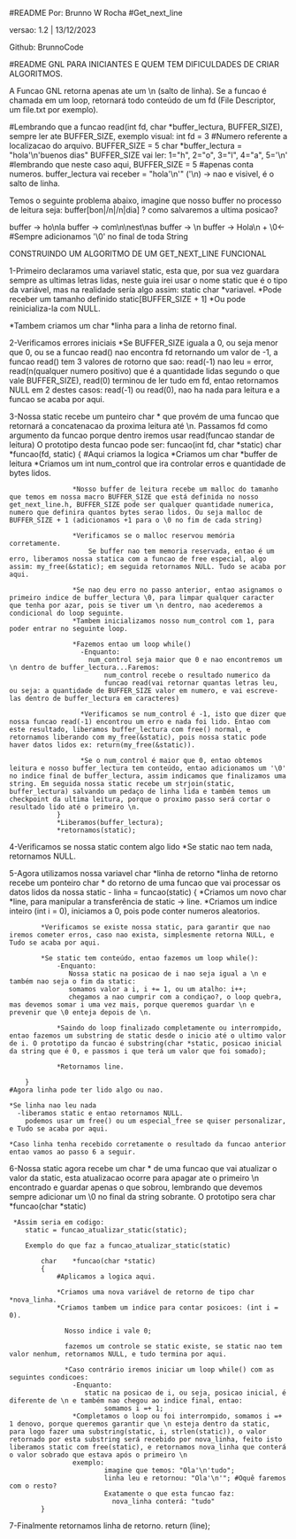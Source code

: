 #README Por: Brunno W Rocha
#Get_next_line

versao: 1.2 | 13/12/2023

Github: BrunnoCode

#README GNL PARA INICIANTES E QUEM TEM DIFICULDADES DE CRIAR ALGORITMOS.

A Funcao GNL retorna apenas ate um \n (salto de linha).
Se a funcao é chamada em um loop, retornará todo conteúdo de um fd (File Descriptor, um file.txt por exemplo).

#Lembrando que a funcao read(int fd, char *buffer_lectura, BUFFER_SIZE),
sempre ler ate BUFFER_SIZE, exemplo visual:
        int fd = 3 #Numero referente a localizacao do arquivo.
        BUFFER_SIZE = 5
        char *buffer_lectura = "hola'\n'buenos dias"
        BUFFER_SIZE vai ler: 1="h", 2="o", 3="l", 4="a", 5='\n' #lembrando que neste caso aqui, BUFFER_SIZE = 5 #apenas conta numeros.
        buffer_lectura vai receber = "hola'\n'" ('\n) -> nao e visivel, é o salto de linha.

Temos o seguinte problema abaixo, imagine que nosso buffer no processo de leitura seja: buffer[bon|/n|/n|dia] ? como salvaremos a ultima posicao?

buffer -> ho\nla
buffer -> com\n\nest\nas
buffer -> \n
buffer -> Hola\n + \0<- #Sempre adicionamos '\0' no final de toda String

CONSTRUINDO UM ALGORITMO DE UM GET_NEXT_LINE FUNCIONAL

1-Primeiro declaramos uma variavel static, esta que, por sua vez guardara sempre as ultimas letras lidas, neste guia irei usar o nome static que é o tipo da variável, mas na realidade sería algo assim: static char *variavel.
*Pode receber um tamanho definido static[BUFFER_SIZE + 1]
*Ou pode reinicializa-la com NULL.

*Tambem criamos um char *linha para a linha de retorno final.
    

2-Verificamos errores iniciais
    *Se BUFFER_SIZE iguala a 0, ou seja menor que 0, ou se a funcao read() nao encontra fd retornando um valor de -1, a funcao read() tem 3 valores de rotorno que sao: read(-1) nao leu = error, read(n(qualquer numero positivo) que é a quantidade lidas segundo o que vale BUFFER_SIZE), read(0) terminou de ler tudo em fd, entao retornamos NULL em 2 destes casos: read(-1) ou read(0), nao ha nada para leitura e a funcao se acaba por aqui.

3-Nossa static recebe um punteiro char * que provém de uma funcao que retornará a concatenacao da proxima leitura até \n. Passamos fd como argumento da funcao porque dentro iremos usar read(funcao standar de leitura) O prototipo desta funcao pode ser: funcao(int fd, char *static)
        char    *funcao(fd, static)
                {
                    #Aqui criamos la logica
                    *Criamos um char *buffer de leitura
                    *Criamos um int num_control que ira controlar erros e  quantidade de bytes lidos.

                    *Nosso buffer de leitura recebe um malloc do tamanho que temos em nossa macro BUFFER_SIZE que está definida no nosso get_next_line.h, BUFFER_SIZE pode ser qualquer quantidade numerica, numero que definira quantos bytes serao lidos. Ou seja malloc de BUFFER_SIZE + 1 (adicionamos +1 para o \0 no fim de cada string)

                    *Verificamos se o malloc reservou memória corretamente.
                        Se buffer nao tem memoria reservada, entao é um erro, liberamos nossa statica com a funcao de free especial, algo assim: my_free(&static); em seguida retornamos NULL. Tudo se acaba por aqui.
                    
                    *Se nao deu erro no passo anterior, entao asignamos o primeiro indice de buffer_lectura \0, para limpar qualquer caracter que tenha por azar, pois se tiver um \n dentro, nao acederemos a condicional do loop seguinte.
                    *Tambem inicializamos nosso num_control com 1, para poder entrar no seguinte loop.

                    *Fazemos entao um loop while()
                      -Enquanto: 
                        num_control seja maior que 0 e nao encontremos um \n dentro de buffer_lectura...Faremos:
                            num_control recebe o resultado numerico da 
                            funcao read(vai retornar quantas letras leu, ou seja: a quantidade de BUFFER_SIZE valor em numero, e vai escreve-las dentro de buffer_lectura em caracteres)

                      *Verificamos se num_control é -1, isto que dizer que nossa funcao read(-1) encontrou um erro e nada foi lido. Entao com este resultado, liberamos buffer_lectura com free() normal, e retornamos liberando com my_free(&static), pois nossa static pode haver datos lidos ex: return(my_free(&static)).

                      *Se o num_control é maior que 0, entao obtemos leitura e nosso buffer_lectura tem conteúdo, entao adicionamos um '\0' no indice final de buffer_lectura, assim indicamos que finalizamos uma string. Em seguida nossa static recebe um strjoin(static, buffer_lectura) salvando um pedaço de linha lida e também temos um checkpoint da ultima leitura, porque o proximo passo será cortar o resultado lido até o primeiro \n.
                }
                *Liberamos(buffer_lectura);
                *retornamos(static);

4-Verificamos se nossa static contem algo lido
    *Se static nao tem nada, retornamos NULL.

5-Agora utilizamos nossa variavel char *linha de retorno
    *linha de retorno recebe um ponteiro char * do retorno de uma funcao que vai processar os datos lidos da nossa static
     -  linha = funcao(static)
        {
            *Criamos um novo char *line, para manipular a transferência de static -> line.
            *Criamos um indice inteiro (int i = 0), iniciamos a 0, pois pode conter numeros aleatorios.

            *Verificamos se existe nossa static, para garantir que nao iremos cometer erros, caso nao exista, simplesmente retorna NULL, e Tudo se acaba por aqui.

            *Se static tem conteúdo, entao fazemos um loop while():
                -Enquanto: 
                   Nossa static na posicao de i nao seja igual a \n e também nao seja o fim da static:
                   somamos valor a i, i += 1, ou um atalho: i++;
                   chegamos a nao cumprir com a condiçao?, o loop quebra, mas devemos somar i uma vez mais, porque queremos guardar \n e prevenir que \0 enteja depois de \n.
                
                *Saindo do loop finalizado completamente ou interrompido, entao fazemos um substring de static desde o inicio até o ultimo valor de i. O prototipo da funcao é substring(char *static, posicao inicial da string que é 0, e passmos i que terá um valor que foi somado);
                
                *Retornamos line.

        }
    #Agora linha pode ter lido algo ou nao.

    *Se linha nao leu nada
      -liberamos static e entao retornamos NULL.
        podemos usar um free() ou um especial_free se quiser personalizar, e Tudo se acaba por aqui.
    
    *Caso linha tenha recebido corretamente o resultado da funcao anterior entao vamos ao passo 6 a seguir.

6-Nossa static agora recebe um char * de uma funcao que vai atualizar o valor da static, esta atualizacao ocorre para apagar ate o primeiro \n encontrado e guardar apenas o que sobrou, lembrando que devemos sempre adicionar um \0 no final da string sobrante. O prototipo sera char *funcao(char *static)
   
     *Assim seria em codigo:
        static = funcao_atualizar_static(static);

        Exemplo do que faz a funcao_atualizar_static(static)

            char    *funcao(char *static)
            {
                #Aplicamos a logica aqui.

                *Criamos uma nova variável de retorno de tipo char *nova_linha.
                *Criamos tambem um indice para contar posicoes: (int i = 0).

                  Nosso indice i vale 0;

                  fazemos um controle se static existe, se static nao tem valor nenhum, retornamos NULL, e tudo termina por aqui.
                  
                  *Caso contrário iremos iniciar um loop while() com as seguintes condicoes:
                    -Enquanto: 
                       static na posicao de i, ou seja, posicao inicial, é diferente de \n e também nao chegou ao indice final, entao:
                            somamos i =+ 1;
                    *Completamos o loop ou foi interrompido, somamos i =+ 1 denovo, porque queremos garantir que \n esteja dentro da static, para logo fazer uma substring(static, i, strlen(static)), o valor retornado por esta substring será recebido por nova_linha, feito isto liberamos static com free(static), e retornamos nova_linha que conterá o valor sobrado que estava após o primeiro \n
                    exemplo: 
                            imagine que temos: "Ola'\n'tudo";
                            linha leu e retornou: "Ola'\n'"; #Oquê faremos com o resto?
                            Exatamente o que esta funcao faz:
                              nova_linha conterá: "tudo"
            }

7-Finalmente retornamos linha de retorno.
    return (line);


